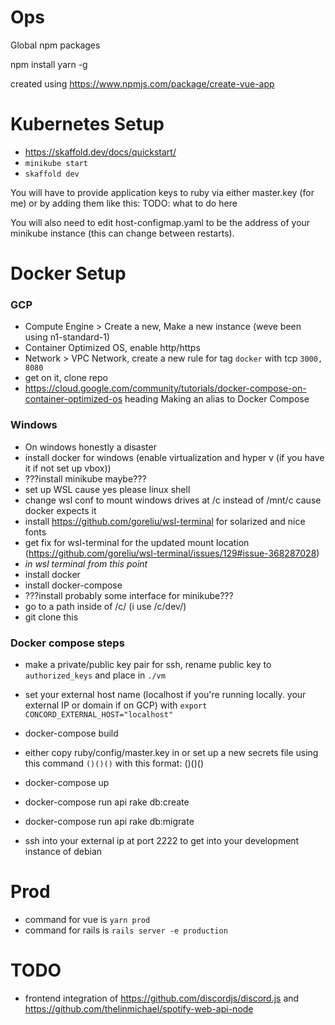 # Ops
Global npm packages

npm install yarn -g

created using https://www.npmjs.com/package/create-vue-app

# Kubernetes Setup

- https://skaffold.dev/docs/quickstart/
- `minikube start`
- `skaffold dev`

You will have to provide application keys to ruby via either master.key (for me) or by adding them like this:
TODO: what to do here

You will also need to edit host-configmap.yaml to be the address of your minikube instance (this can change between restarts).

# Docker Setup

### GCP

- Compute Engine > Create a new,  Make a new instance (weve been using n1-standard-1)
- Container Optimized OS, enable http/https
- Network > VPC Network, create a new rule for tag `docker` with tcp `3000, 8080`
- get on it, clone repo
- https://cloud.google.com/community/tutorials/docker-compose-on-container-optimized-os heading Making an alias to Docker Compose


### Windows

- On windows honestly a disaster
- install docker for windows (enable virtualization and hyper v (if you have it if not set up vbox))
- ???install minikube maybe???
- set up WSL cause yes please linux shell
- change wsl conf to mount windows drives at /c instead of /mnt/c cause docker expects it
- install https://github.com/goreliu/wsl-terminal for solarized and nice fonts
- get fix for wsl-terminal for the updated mount location (https://github.com/goreliu/wsl-terminal/issues/129#issue-368287028)
- *in wsl terminal from this point*
- install docker
- install docker-compose
- ???install probably some interface for minikube???
- go to a path inside of /c/ (i use /c/dev/)
- git clone this

### Docker compose steps

- make a private/public key pair for ssh, rename public key to `authorized_keys` and place in `./vm`
- set your external host name (localhost if you're running locally. your external IP or domain if on GCP) with `export CONCORD_EXTERNAL_HOST="localhost"` 
- docker-compose build
- either copy ruby/config/master.key in or set up a new secrets file using this command `()()()` with this format: ()()()
- docker-compose up
- docker-compose run api rake db:create
- docker-compose run api rake db:migrate

- ssh into your external ip at port 2222 to get into your development instance of debian

# Prod

- command for vue is `yarn prod`
- command for rails is `rails server -e production`

# TODO

- frontend integration of https://github.com/discordjs/discord.js and https://github.com/thelinmichael/spotify-web-api-node
